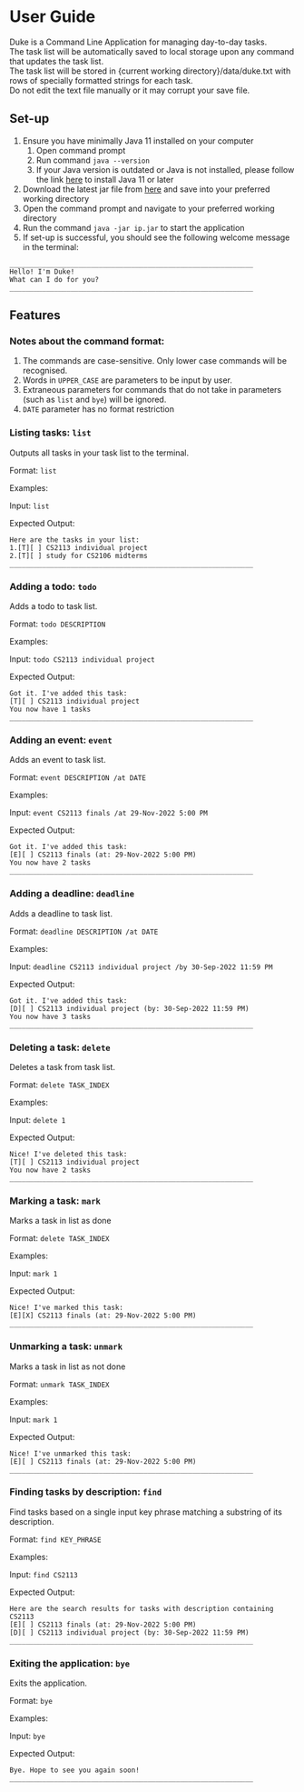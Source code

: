 # User Guide

Duke is a Command Line Application for managing day-to-day tasks.  
The task list will be automatically saved to local storage upon any command that updates the task list.  
The task list will be stored in {current working directory}/data/duke.txt with rows of specially formatted strings for each task.  
Do not edit the text file manually or it may corrupt your save file.

## Set-up  
1. Ensure you have minimally Java 11 installed on your computer
   1. Open command prompt
   2. Run command `java --version`
   3. If your Java version is outdated or Java is not installed, please follow the link [here](https://www.oracle.com/java/technologies/downloads/) to install Java 11 or later
2. Download the latest jar file from [here]() and save into your preferred working directory
3. Open the command prompt and navigate to your preferred working directory
4. Run the command `java -jar ip.jar` to start the application
5. If set-up is successful, you should see the following welcome message in the terminal:

```
____________________________________________________________
Hello! I'm Duke!
What can I do for you?
____________________________________________________________
```

## Features 

### Notes about the command format:
1. The commands are case-sensitive. Only lower case commands will be recognised.
2. Words in `UPPER_CASE` are parameters to be input by user.
3. Extraneous parameters for commands that do not take in parameters (such as `list` and `bye`) will be ignored.
4. `DATE` parameter has no format restriction

### Listing tasks: `list` 

Outputs all tasks in your task list to the terminal.  

Format: `list`

Examples:

Input: `list`

Expected Output:
```
Here are the tasks in your list:
1.[T][ ] CS2113 individual project
2.[T][ ] study for CS2106 midterms
____________________________________________________________
```

### Adding a todo: `todo`

Adds a todo to task list.  

Format: `todo DESCRIPTION`  

Examples:  
  
Input: `todo CS2113 individual project`  

Expected Output:  
```
Got it. I've added this task:
[T][ ] CS2113 individual project
You now have 1 tasks
____________________________________________________________
```

### Adding an event: `event`

Adds an event to task list.  

Format: `event DESCRIPTION /at DATE`

Examples:

Input: `event CS2113 finals /at 29-Nov-2022 5:00 PM`

Expected Output:
```
Got it. I've added this task:
[E][ ] CS2113 finals (at: 29-Nov-2022 5:00 PM)
You now have 2 tasks
____________________________________________________________
```

### Adding a deadline: `deadline`

Adds a deadline to task list.  

Format: `deadline DESCRIPTION /at DATE`

Examples:

Input: `deadline CS2113 individual project /by 30-Sep-2022 11:59 PM`

Expected Output:
```
Got it. I've added this task:
[D][ ] CS2113 individual project (by: 30-Sep-2022 11:59 PM)
You now have 3 tasks
____________________________________________________________
```

### Deleting a task: `delete`

Deletes a task from task list.  

Format: `delete TASK_INDEX`

Examples:

Input: `delete 1`

Expected Output:
```
Nice! I've deleted this task:
[T][ ] CS2113 individual project
You now have 2 tasks
____________________________________________________________
```

### Marking a task: `mark`

Marks a task in list as done  

Format: `delete TASK_INDEX`

Examples:

Input: `mark 1`

Expected Output:
```
Nice! I've marked this task:
[E][X] CS2113 finals (at: 29-Nov-2022 5:00 PM)
____________________________________________________________
```

### Unmarking a task: `unmark`

Marks a task in list as not done

Format: `unmark TASK_INDEX`

Examples:

Input: `mark 1`

Expected Output:
```
Nice! I've unmarked this task:
[E][ ] CS2113 finals (at: 29-Nov-2022 5:00 PM)
____________________________________________________________
```

### Finding tasks by description: `find`

Find tasks based on a single input key phrase matching a substring of its description.

Format: `find KEY_PHRASE`

Examples:

Input: `find CS2113`

Expected Output:
```
Here are the search results for tasks with description containing CS2113
[E][ ] CS2113 finals (at: 29-Nov-2022 5:00 PM)
[D][ ] CS2113 individual project (by: 30-Sep-2022 11:59 PM)
____________________________________________________________
```

### Exiting the application: `bye`

Exits the application.

Format: `bye`

Examples:

Input: `bye`

Expected Output:
```
Bye. Hope to see you again soon!
____________________________________________________________
```